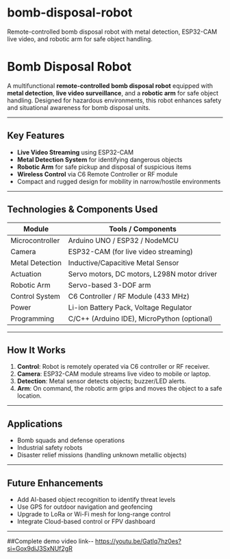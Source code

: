 # bomb-disposal-robot
Remote-controlled bomb disposal robot with metal detection, ESP32-CAM live video, and robotic arm for safe object handling.
# Bomb Disposal Robot

A multifunctional **remote-controlled bomb disposal robot** equipped with **metal detection**, **live video surveillance**, and a **robotic arm** for safe object handling. Designed for hazardous environments, this robot enhances safety and situational awareness for bomb disposal units.

---

## Key Features

- **Live Video Streaming** using ESP32-CAM
- **Metal Detection System** for identifying dangerous objects
- **Robotic Arm** for safe pickup and disposal of suspicious items
- **Wireless Control** via C6 Remote Controller or RF module
- Compact and rugged design for mobility in narrow/hostile environments

---

## Technologies & Components Used

| Module             | Tools / Components                       |
|--------------------|-------------------------------------------|
| Microcontroller    | Arduino UNO / ESP32 / NodeMCU             |
| Camera             | ESP32-CAM (for live video streaming)      |
| Metal Detection    | Inductive/Capacitive Metal Sensor         |
| Actuation          | Servo motors, DC motors, L298N motor driver |
| Robotic Arm        | Servo-based 3-DOF arm                     |
| Control System     | C6 Controller / RF Module (433 MHz)       |
| Power              | Li-ion Battery Pack, Voltage Regulator    |
| Programming        | C/C++ (Arduino IDE), MicroPython (optional) |

---

## How It Works

1. **Control**: Robot is remotely operated via C6 controller or RF receiver.
2. **Camera**: ESP32-CAM module streams live video to mobile or laptop.
3. **Detection**: Metal sensor detects objects; buzzer/LED alerts.
4. **Arm**: On command, the robotic arm grips and moves the object to a safe location.

---

## Applications

- Bomb squads and defense operations  
- Industrial safety robots  
- Disaster relief missions (handling unknown metallic objects)  

---

## Future Enhancements

- Add AI-based object recognition to identify threat levels  
- Use GPS for outdoor navigation and geofencing  
- Upgrade to LoRa or Wi-Fi mesh for long-range control  
- Integrate Cloud-based control or FPV dashboard  

---

##Complete demo video link-- https://youtu.be/GatIq7hz0es?si=Gox9diJ3SxNUf2gR


